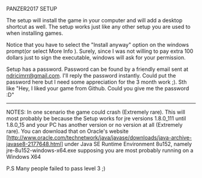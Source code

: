 PANZER2017 SETUP

The setup will install the game in your computer and will add a desktop shortcut as well. The setup works just like any other setup you are used to when installing games. 

Notice that you have to select the "Install anyway" option on the windows prompt(or select More Info ). Surely, since I was not willing to pay extra 100 dollars just to sign the executable, windows will ask for your permission. 

Setup has a password. Password can be found by a friendly email sent at ndricimrr@gmail.com. I'll reply the password instantly. Could put the password here but I need some appreciation for the 3 month work ;). Sth like "Hey, I liked your game from Github. Could you give me the password :D" 
************************************************************************************************************************************
NOTES:
In one scenario the game could crash (Extremely rare). This will most probably be because the Setup works for jre versions 1.8.0_111 until 1.8.0_15 and your PC has another version or no version at all (Extremely rare). You can download that on Oracle's website [http://www.oracle.com/technetwork/java/javase/downloads/java-archive-javase8-2177648.html] under Java SE Runtime Environment 8u152, namely jre-8u152-windows-x64.exe supposing you are most probably running on a Windows X64

P.S Many people failed to pass level 3 ;) 
